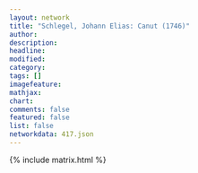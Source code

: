 ```yaml
---
layout: network
title: "Schlegel, Johann Elias: Canut (1746)"
author:
description:
headline:
modified:
category:
tags: []
imagefeature: 
mathjax: 
chart: 
comments: false
featured: false
list: false
networkdata: 417.json
---
```

{% include matrix.html %}
